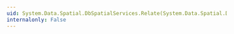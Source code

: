 ```yaml
---
uid: System.Data.Spatial.DbSpatialServices.Relate(System.Data.Spatial.DbGeometry,System.Data.Spatial.DbGeometry,System.String)
internalonly: False
---
```

